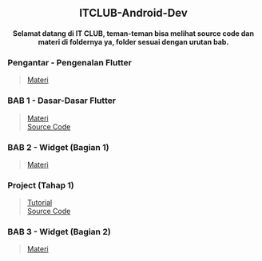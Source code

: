 <h2 align="center">
  ITCLUB-Android-Dev
</h2>

<h4 align="center">
Selamat datang di IT CLUB, teman-teman bisa melihat source code dan materi di foldernya ya, folder sesuai dengan urutan bab.  
<h4>

### Pengantar - Pengenalan Flutter
> [Materi](https://raw.githubusercontent.com/alfikiafan/ITCLUB-Android-Dev/c765e0ee7ef1dc2770c56d7ae665237058b23829/0%20-%20Pengenalan%20Flutter/0%20-%20Pengenalan%20Flutter.pdf)

### BAB 1 - Dasar-Dasar Flutter 
> [Materi](https://raw.githubusercontent.com/alfikiafan/ITCLUB-Android-Dev/2a8f20a3de0a43e2de7a012870f750c3f4c407df/1%20-%20Dasar-Dasar%20Flutter/1%20-%20Dasar-Dasar%20Flutter.pdf)  
> [Source Code](https://github.com/alfikiafan/ITCLUB-Android-Dev/tree/main/1%20-%20Dasar-Dasar%20Flutter/src)

### BAB 2 - Widget (Bagian 1)
> [Materi](https://github.com/alfikiafan/ITCLUB-Android-Dev/tree/main/2%20-%20Widget%20(Bagian%201))  

### Project (Tahap 1)
> [Tutorial](https://github.com/alfikiafan/ITCLUB-Android-Dev/tree/main/3%20-%20Project%20Tahap%201)  
> [Source Code](https://github.com/alfikiafan/ITCLUB-Android-Dev/blob/main/Source%20Code/Project%20Tahap%201/main.dart)  

### BAB 3 - Widget (Bagian 2)
> [Materi](https://github.com/alfikiafan/ITCLUB-Android-Dev/tree/main/4%20-%20Widget%20(Bagian%202))  
